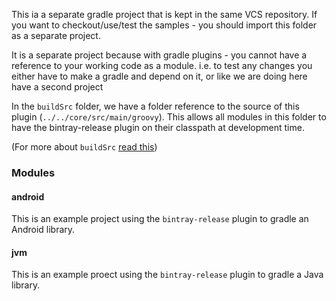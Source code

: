 This ia a separate gradle project that is kept in the same VCS repository.
If you want to checkout/use/test the samples - you should import this folder as a separate project.

It is a separate project because with gradle plugins - you cannot have a reference to your working code as a module. 
i.e. to test any changes you either have to make a gradle and depend on it, or like we are doing here have a second project 

In the `buildSrc` folder, we have a folder reference to the source of this plugin (`../../core/src/main/groovy`). 
This allows all modules in this folder to have the bintray-release plugin on their classpath at development time.

(For more about `buildSrc` [read this](https://zeroturnaround.com/rebellabs/using-buildsrc-for-custom-logic-in-gradle-builds/))

### Modules

#### android

This is an example project using the `bintray-release` plugin to gradle an Android library.

#### jvm

This is an example proect using the `bintray-release` plugin to gradle a Java library.

